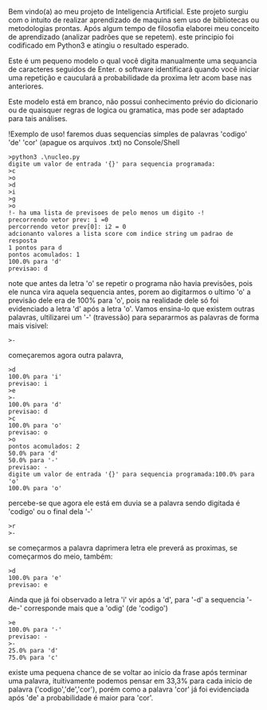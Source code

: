 Bem vindo(a) ao meu projeto de Inteligencia Artificial.
Este projeto surgiu com o intuito de realizar aprendizado de maquina sem uso de bibliotecas ou metodologias prontas. Após algum tempo de filosofia elaborei meu conceito de aprendizado (analizar padrões que se repetem). este principio foi codificado em Python3 e atingiu o resultado esperado.

Este é um pequeno modelo o qual você digita manualmente uma sequancia de caracteres seguidos de Enter. o software identificará quando você iniciar uma repetição e cauculará a probabilidade da proxima letr acom base nas anteriores.

Este modelo está em branco, não possui conhecimento prévio do dicionario ou de quaisquer regras de logica ou gramatica, mas pode ser adaptado para tais análises.

!Exemplo de uso!
faremos duas sequencias simples de palavras
'codigo'
'de'
'cor'
(apague os arquivos .txt)
no Console/Shell
```
>python3 .\nucleo.py
digite um valor de entrada '{}' para sequencia programada:
>c
>o
>d
>i
>g
>o
!- ha uma lista de previsoes de pelo menos um digito -!
precorrendo vetor prev: i =0
percorrendo vetor prev[0]: i2 = 0
adcionanto valores a lista score com indice string um padrao de resposta
1 pontos para d
pontos acomulados: 1
100.0% para 'd'
previsao: d
```

note que antes da letra 'o' se repetir o programa não havia previsões, pois ele nunca vira aquela sequencia antes, porem ao digitarmos o ultimo 'o' a previsão dele era de 100% para 'o', pois na realidade dele só foi evidenciado a letra 'd' após a letra 'o'. Vamos ensina-lo que existem outras palavras, ultilizarei um '-' (travessão) para separarmos as palavras de forma mais visivel:

```
>-
```

começaremos agora outra palavra,

```
>d
100.0% para 'i'
previsao: i
>e
>-
100.0% para 'd'
previsao: d
>c
100.0% para 'o'
previsao: o
>o
pontos acomulados: 2
50.0% para 'd'
50.0% para '-'
previsao: -
digite um valor de entrada '{}' para sequencia programada:100.0% para 'o'
100.0% para 'o'
```

percebe-se que agora ele está em duvia se a palavra sendo digitada é 'codigo' ou o final dela '-'

```
>r
>-
```

se começarmos a palavra daprimera letra ele preverá as proximas, se começarmos do meio, também:

```
>d
100.0% para 'e'
previsao: e
```

Ainda que já foi observado a letra 'i' vir após a 'd', para '-d' a sequencia '-de-' corresponde mais que a 'odig' (de 'codigo') 

```
>e
100.0% para '-'
previsao: -
>-
25.0% para 'd'
75.0% para 'c'
```

existe uma pequena chance de se voltar ao inicio da frase após terminar uma palavra, ituitivamente podemos pensar em 33,3% para cada inicio de palavra ('codigo','de','cor'), porém como a palavra 'cor' já foi evidenciada após 'de' a probabilidade é maior para 'cor'.


